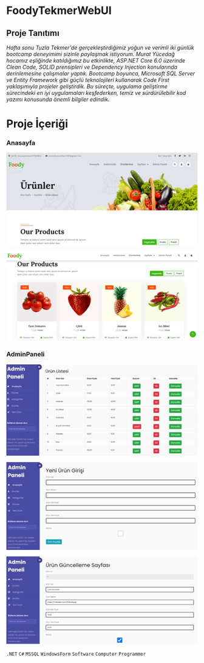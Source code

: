 # FoodyTekmerWebUI

## Proje Tanıtımı 

*Hafta sonu Tuzla Tekmer'de gerçekleştirdiğimiz yoğun ve verimli iki günlük bootcamp deneyimimi sizinle paylaşmak istiyorum. Murat Yücedağ hocamız eşliğinde katıldığımız bu etkinlikte, ASP.NET Core 6.0 üzerinde Clean Code, SOLID prensipleri ve Dependency Injection konularında derinlemesine çalışmalar yaptık.*
*Bootcamp boyunca, Microsoft SQL Server ve Entity Framework gibi güçlü teknolojileri kullanarak Code First yaklaşımıyla projeler geliştirdik. Bu süreçte, uygulama geliştirme sürecindeki en iyi uygulamaları keşfederken, temiz ve sürdürülebilir kod yazımı konusunda önemli bilgiler edindik.*

# Proje İçeriği #

### Anasayfa
![AnaSayfa](https://github.com/emreilhangithub/FoodyTekmerWebUI/blob/master/images/AnaSayfa.png)

![Urunlerimiz](https://github.com/emreilhangithub/FoodyTekmerWebUI/blob/master/images/Urunlerimiz.png)

### AdminPaneli
![UrunListesi](https://github.com/emreilhangithub/FoodyTekmerWebUI/blob/master/images/UrunListesi.png)

![YeniUrunEkle](https://github.com/emreilhangithub/FoodyTekmerWebUI/blob/master/images/YeniUrunEkle.png)

![UrunGuncelle](https://github.com/emreilhangithub/FoodyTekmerWebUI/blob/master/images/UrunGuncelle.png)

```.NET``` ```C#``` ```MSSQL```  ```WindowsForm``` ```Software``` ```Computer``` ```Programmer```
